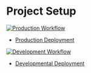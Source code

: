 # Project Setup
[![Production Workflow](https://github.com/rod608/new_flask/actions/workflows/prod.yml/badge.svg)](https://github.com/rod608/docker_flask/actions/workflows/prod.yml)

* [Production Deployment](https://ren9-prod.herokuapp.com/)


[![Development Workflow](https://github.com/rod608/new_flask/actions/workflows/dev.yml/badge.svg)](https://github.com/rod608/docker_flask/actions/workflows/dev.yml)

* [Developmental Deployment](https://ren9-dev.herokuapp.com/)
